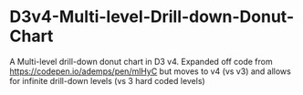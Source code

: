 # D3v4-Multi-level-Drill-down-Donut-Chart
A Multi-level drill-down donut chart in D3 v4. Expanded off code from https://codepen.io/ademps/pen/mlHyC but moves to v4 (vs v3) and allows for infinite drill-down levels (vs 3 hard coded levels)
